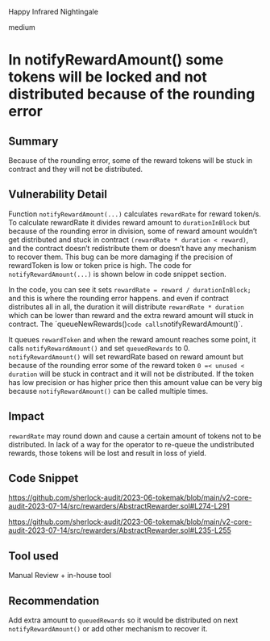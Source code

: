 Happy Infrared Nightingale

medium

# In notifyRewardAmount() some tokens will be locked and not distributed because of the rounding error
## Summary

Because of the rounding error, some of the reward tokens will be stuck in contract and they will not be distributed. 

## Vulnerability Detail

Function `notifyRewardAmount(...)` calculates `rewardRate` for reward token/s. To calculate rewardRate it divides reward amount to `durationInBlock` but because of the rounding error in division, some of reward amount wouldn’t get distributed and stuck in contract `(rewardRate * duration < reward)`, and the contract doesn’t redistribute them or doesn’t have any mechanism to recover them. This bug can be more damaging if the precision of rewardToken is low or token price is high. The code for `notifyRewardAmount(...)` is shown below in code snippet section.

In the code, you can see it sets `rewardRate = reward / durationInBlock;` and this is where the rounding error happens. and even if contract distributes all in all, the duration it will distribute `rewardRate * duration` which can be lower than reward and the extra reward amount will stuck in contract. The ´queueNewRewards()` code calls `notifyRewardAmount()`.

It queues `rewardToken` and when the reward amount reaches some point, it calls `notifyRewardAmount()` and set `queuedRewards` to 0. `notifyRewardAmount()` will set rewardRate based on reward amount but because of the rounding error some of the reward token `0 =< unused < duration` will be stuck in contract and it will not be distributed. If the token has low precision or has higher price then this amount value can be very big because `notifyRewardAmount()` can be called multiple times.

## Impact

`rewardRate` may round down and cause a certain amount of tokens not to be distributed. In lack of a way for the operator to re-queue the undistributed rewards, those tokens will be lost and result in loss of yield.

## Code Snippet

https://github.com/sherlock-audit/2023-06-tokemak/blob/main/v2-core-audit-2023-07-14/src/rewarders/AbstractRewarder.sol#L274-L291

https://github.com/sherlock-audit/2023-06-tokemak/blob/main/v2-core-audit-2023-07-14/src/rewarders/AbstractRewarder.sol#L235-L255

## Tool used

Manual Review + in-house tool

## Recommendation

Add extra amount to `queuedRewards` so it would be distributed on next `notifyRewardAmount()` or add other mechanism to recover it.